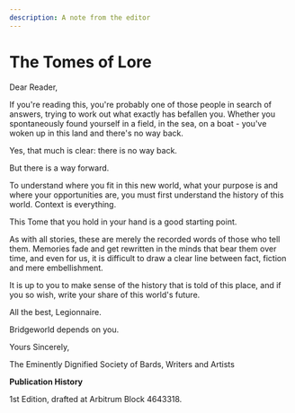 ```yaml
---
description: A note from the editor
---
```


# The Tomes of Lore

Dear Reader,

If you're reading this, you're probably one of those people in search of answers, trying to work out what exactly has befallen you. Whether you spontaneously found yourself in a field, in the sea, on a boat - you've woken up in this land and there's no way back.

Yes, that much is clear: there is no way back.&#x20;

But there is a way forward.

To understand where you fit in this new world, what your purpose is and where your opportunities are, you must first understand the history of this world. Context is everything.

This Tome that you hold in your hand is a good starting point.

As with all stories, these are merely the recorded words of those who tell them. Memories fade and get rewritten in the minds that bear them over time, and even for us, it is difficult to draw a clear line between fact, fiction and mere embellishment.

It is up to you to make sense of the history that is told of this place, and if you so wish, write your share of this world's future.

All the best, Legionnaire.

Bridgeworld depends on you.

Yours Sincerely,

The Eminently Dignified Society of Bards, Writers and Artists



**Publication History**

1st Edition, drafted at Arbitrum Block 4643318.

